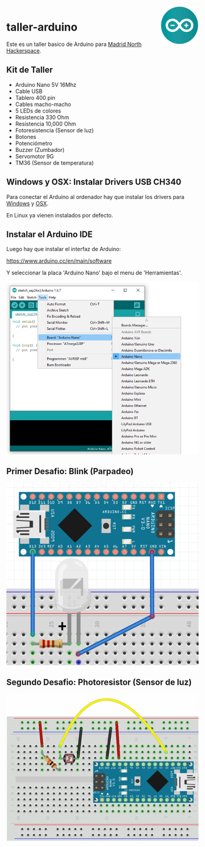 <img src="img/arduino.svg" width="100" align="right"/>

# taller-arduino

Este es un taller basico de Arduino para [Madrid North Hackerspace](https://twitter.com/northhackers).

## Kit de Taller

- Arduino Nano 5V 16Mhz
- Cable USB
- Tablero 400 pin
- Cables macho-macho
- 5 LEDs de colores
- Resistencia 330 Ohm
- Resistencia 10,000 Ohm
- Fotoresistencia (Sensor de luz)
- Botones
- Potenciómetro
- Buzzer (Zumbador)
- Servomotor 9G
- TM36 (Sensor de temperatura)

## Windows y OSX: Instalar Drivers USB CH340

Para conectar el Arduino al ordenador hay que instalar los drivers para [Windows](drivers/CH340%20windows.zip) y [OSX](drivers/CH34x_Install_V1.3.pkg). 

En Linux ya vienen instalados por defecto.

## Instalar el Arduino IDE

Luego hay que instalar el interfaz de Arduino:

https://www.arduino.cc/en/main/software

Y seleccionar la placa 'Arduino Nano' bajo el menu de 'Herramientas'.

![img/ui.boards.png](img/ui.boards.png)

## Primer Desafio: Blink (Parpadeo)

![img/1.blink.png](img/1.blink.png)

## Segundo Desafio: Photoresistor (Sensor de luz)

![img/2.photoresistor.png](img/2.photoresistor.png)




